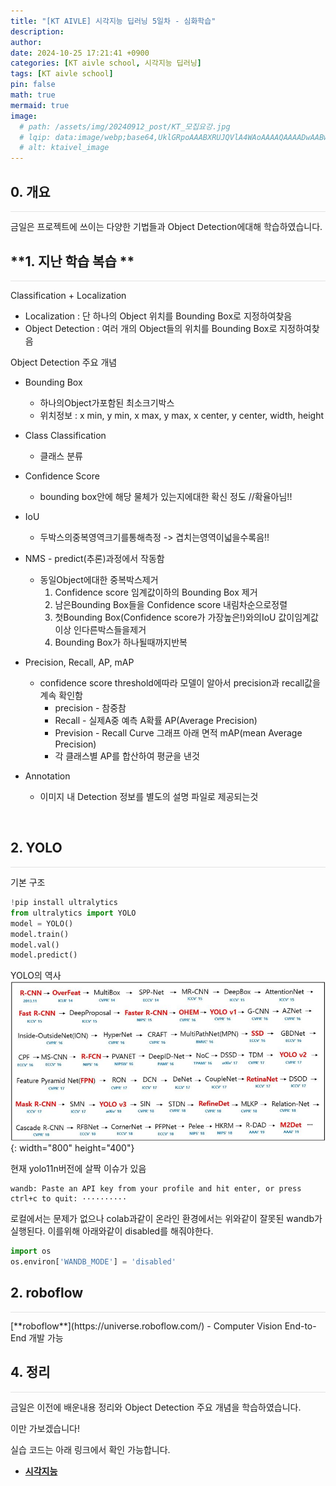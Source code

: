```yaml
---
title: "[KT AIVLE] 시각지능 딥러닝 5일차 - 심화학습"
description: 
author:
date: 2024-10-25 17:21:41 +0900
categories: [KT aivle school, 시각지능 딥러닝]
tags: [KT aivle school]
pin: false
math: true
mermaid: true
image:
  # path: /assets/img/20240912_post/KT_모집요강.jpg
  # lqip: data:image/webp;base64,UklGRpoAAABXRUJQVlA4WAoAAAAQAAAADwAABwAAQUxQSDIAAAARL0AmbZurmr57yyIiqE8oiG0bejIYEQTgqiDA9vqnsUSI6H+oAERp2HZ65qP/VIAWAFZQOCBCAAAA8AEAnQEqEAAIAAVAfCWkAALp8sF8rgRgAP7o9FDvMCkMde9PK7euH5M1m6VWoDXf2FkP3BqV0ZYbO6NA/VFIAAAA
  # alt: ktaivel_image
---
```


## **0. 개요**
<hr style="height: 0.5px; background-color: rgba(0, 0, 0, .1); border: none;" /> 
금일은 프로젝트에 쓰이는 다양한 기법들과 Object Detection에대해 학습하였습니다.

<br>

## **1. 지난 학습 복습 **
<hr style="height: 0.5px; background-color: rgba(0, 0, 0, .1); border: none;" /> 

Classification + Localization
- Localization : 단 하나의 Object 위치를 Bounding Box로 지정하여찾음
- Object Detection : 여러 개의 Object들의 위치를 Bounding Box로 지정하여찾음

Object Detection 주요 개념
- Bounding Box
  - 하나의Object가포함된 최소크기박스
  - 위치정보 : x min, y min, x max, y max, x center, y center, width, height
- Class Classification
  - 클래스 분류
- Confidence Score
  - bounding box안에 해당 물체가 있는지에대한 확신 정도 //확율아님!!
- IoU
  - 두박스의중복영역크기를통해측정 -> 겹치는영역이넓을수록음!!
- NMS - predict(추론)과정에서 작동함
  - 동일Object에대한 중복박스제거
    1. Confidence score 임계값이하의 Bounding Box 제거
    2. 남은Bounding Box들을 Confidence score 내림차순으로정렬
    3. 첫Bounding Box(Confidence score가 가장높은!)와의IoU 값이임계값이상 인다른박스들을제거
    4. Bounding Box가 하나될때까지반복

- Precision, Recall, AP, mAP
  - confidence score threshold에따라 모델이 알아서 precision과 recall값을 계속 확인함
    - precision - 참중참
    - Recall - 실제A중 예측 A확률
  AP(Average Precision)
    - Prevision - Recall Curve 그래프 아래 면적
  mAP(mean Average Precision)
    - 각 클래스별 AP를 합산하여 평균을 낸것
- Annotation
  - 이미지 내 Detection 정보를 별도의 설명 파일로 제공되는것

<br>

## **2. YOLO**
<hr style="height: 0.5px; background-color: rgba(0, 0, 0, .1); border: none;" />

기본 구조
```python
!pip install ultralytics
from ultralytics import YOLO
model = YOLO()
model.train()
model.val()
model.predict()
```

YOLO의 역사
![Desktop View](/assets/img/20241025_post/yolo.JPG){: width="800" height="400"}

현재 yolo11n버전에 살짝 이슈가 있음
```
wandb: Paste an API key from your profile and hit enter, or press ctrl+c to quit: ··········
```
로컬에서는 문제가 없으나 colab과같이 온라인 환경에서는 위와같이 잘못된 wandb가 실행된다. 이를위해 아래와같이 disabled를 해줘야한다.
```python
import os
os.environ['WANDB_MODE'] = 'disabled'
```

## **2. roboflow**
<hr style="height: 0.5px; background-color: rgba(0, 0, 0, .1); border: none;" />
[**roboflow**](https://universe.roboflow.com/)
- Computer Vision End-to-End 개발 가능 

<br>

## **4. 정리**
<hr style="height: 0.5px; background-color: rgba(0, 0, 0, .1); border: none;" /> 
금일은 이전에 배운내용 정리와 Object Detection 주요 개념을 학습하였습니다.

이만 가보겠습니다!

실습 코드는 아래 링크에서 확인 가능합니다.
- [**시각지능**](https://github.com/Lucky-SeoYounghyun/kt_aivle/tree/main/visual_intelligence)

